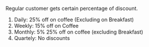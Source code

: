 Regular customer gets certain percentage of discount. 

1) Daily: 25% off on coffee (Excluding on Breakfast)
2) Weekly: 15% off on Coffee 
3) Monthly: 5% 25% off on coffee (excluding Breakfast)
4) Quartely: No discounts
